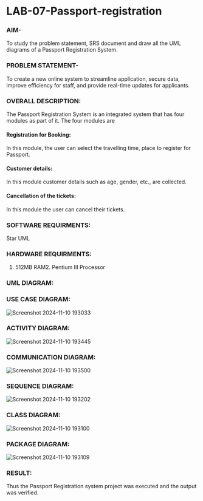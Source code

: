 # LAB-07-Passport-registration

### AIM-
To study the problem statement, SRS document and draw all the UML diagrams of a
Passport Registration System.

### PROBLEM STATEMENT-
To create a new online system to streamline application, secure data, improve efficiency for staff, and provide real-time updates for applicants.

### OVERALL DESCRIPTION:
The Passport Registration System is an integrated system that has four modules as part of
it. The four modules are
#### Registration for Booking:
In this module, the user can select the travelling time, place to register for Passport.
#### Customer details:
In this module customer details such as age, gender, etc., are collected.
#### Cancellation of the tickets:
In this module the user can cancel their tickets.
### SOFTWARE REQUIRMENTS:
Star UML
### HARDWARE REQUIRMENTS:
1. 512MB RAM2. Pentium III Processor
### UML DIAGRAM:

### USE CASE DIAGRAM:
![Screenshot 2024-11-10 193033](https://github.com/user-attachments/assets/ee4a74f8-b41c-40d3-9a37-ad894f1ba6ad)

### ACTIVITY DIAGRAM:
![Screenshot 2024-11-10 193445](https://github.com/user-attachments/assets/81da0581-76a5-4c01-87c6-ff939ce5dbe2)


### COMMUNICATION DIAGRAM:
![Screenshot 2024-11-10 193500](https://github.com/user-attachments/assets/99da8a38-3295-4b4b-85ab-78eaa15165a0)

### SEQUENCE DIAGRAM:
![Screenshot 2024-11-10 193202](https://github.com/user-attachments/assets/c80a027a-9288-41f0-ac88-eca066c93533)

### CLASS DIAGRAM:
![Screenshot 2024-11-10 193100](https://github.com/user-attachments/assets/d349e756-668a-4908-95aa-480e68ac5c58)


### PACKAGE DIAGRAM:

![Screenshot 2024-11-10 193109](https://github.com/user-attachments/assets/6d68c915-ab7c-4c4e-80a9-c49c0d183193)






### RESULT:
Thus the Passport Registration system project was executed and the output was verified.

